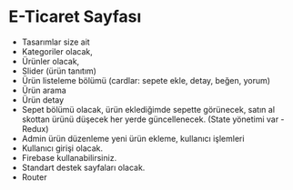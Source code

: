 # E-Ticaret Sayfası

- Tasarımlar size ait
- Kategoriler olacak,
- Ürünler olacak,
- Slider (ürün tanıtım)
- Ürün listeleme bölümü (cardlar: sepete ekle, detay, beğen, yorum)
- Ürün arama
- Ürün detay
- Sepet bölümü olacak, ürün eklediğimde sepette görünecek, satın al skottan ürünü düşecek her yerde güncellenecek. (State yönetimi var - Redux)
- Admin ürün düzenleme yeni ürün ekleme, kullanıcı işlemleri
- Kullanıcı girişi olacak.
- Firebase kullanabilirsiniz.
- Standart destek sayfaları olacak. 
- Router
